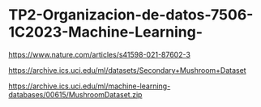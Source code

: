 # TP2-Organizacion-de-datos-7506-1C2023-Machine-Learning-

https://www.nature.com/articles/s41598-021-87602-3

https://archive.ics.uci.edu/ml/datasets/Secondary+Mushroom+Dataset

https://archive.ics.uci.edu/ml/machine-learning-databases/00615/MushroomDataset.zip
